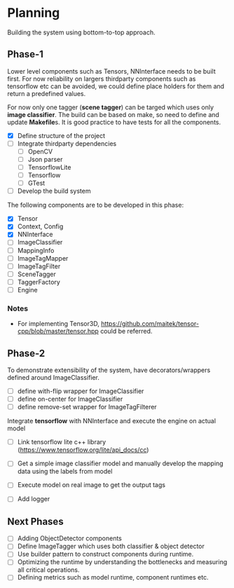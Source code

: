 # Planning
Building the system using bottom-to-top approach.

## Phase-1
Lower level components such as Tensors, NNInterface needs to be built first. For now reliability on largers thirdparty components such as tensorflow etc can be avoided, we could define place holders for them and return a predefined values.

For now only one tagger (**scene tagger**) can be targed which uses only **image classifier**. 
The build can be based on make, so need to define and update **Makefile**s. It is good practice to have tests for all the components.

- [x] Define structure of the project
- [ ] Integrate thirdparty dependencies
    - [ ] OpenCV
    - [ ] Json parser
    - [ ] TensorflowLite
    - [ ] Tensorflow
    - [ ] GTest
- [ ] Develop the build system

The following components are to be developed in this phase:
- [X] Tensor
- [X] Context, Config
- [X] NNInterface
- [ ] ImageClassifier
- [ ] MappingInfo
- [ ] ImageTagMapper
- [ ] ImageTagFilter
- [ ] SceneTagger
- [ ] TaggerFactory
- [ ] Engine

### Notes
- For implementing Tensor3D<type>, https://github.com/maitek/tensor-cpp/blob/master/tensor.hpp could be referred.

## Phase-2
To demonstrate extensibility of the system, have decorators/wrappers defined around ImageClassifier.
- [ ] define with-flip wrapper for ImageClassifier
- [ ] define on-center for ImageClassifier
- [ ] define remove-set wrapper for ImageTagFilterer

Integrate **tensorflow** with NNInterface and execute the engine on actual model
- [ ] Link tensorflow lite c++ library (https://www.tensorflow.org/lite/api_docs/cc)
- [ ] Get a simple image classifier model and manually develop the mapping data using the labels from model
- [ ] Execute model on real image to get the output tags

- [ ] Add logger

## Next Phases
- [ ] Adding ObjectDetector components
- [ ] Define ImageTagger which uses both classifier & object detector
- [ ] Use builder pattern to construct components during runtime.
- [ ] Optimizing the runtime by understanding the bottlenecks and measuring all critical operations.
- [ ] Defining metrics such as model runtime, component runtimes etc.
